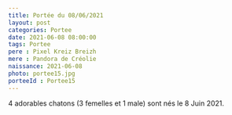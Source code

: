 ```yaml
---
title: Portée du 08/06/2021
layout: post
categories: Portee
date: 2021-06-08 08:00:00
tags: Portee
pere : Pixel Kreiz Breizh
mere : Pandora de Créolie
naissance: 2021-06-08
photo: portee15.jpg
porteeId : Portee15
---
```


4 adorables chatons (3 femelles et 1 male) sont nés le 8 Juin 2021.
